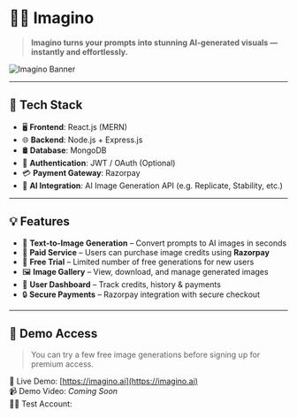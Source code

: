 # 🧠✨ Imagino


> **Imagino turns your prompts into stunning AI-generated visuals — instantly and effortlessly.**

![Imagino Banner](https://via.placeholder.com/1000x300?text=Imagino+AI+Image+Generator)

---

## 🚀 Tech Stack

- 🖥️ **Frontend**: React.js (MERN)
- 🌐 **Backend**: Node.js + Express.js
- 🛢️ **Database**: MongoDB
- 🔐 **Authentication**: JWT / OAuth (Optional)
- 💳 **Payment Gateway**: Razorpay
- 🤖 **AI Integration**: AI Image Generation API (e.g. Replicate, Stability, etc.)

---

## 💡 Features

- 🧾 **Text-to-Image Generation** – Convert prompts to AI images in seconds  
- 💸 **Paid Service** – Users can purchase image credits using **Razorpay**  
- 🎁 **Free Trial** – Limited number of free generations for new users  
- 🖼️ **Image Gallery** – View, download, and manage generated images  
- 👤 **User Dashboard** – Track credits, history & payments  
- 🔒 **Secure Payments** – Razorpay integration with secure checkout  

---

## 🧪 Demo Access

> You can try a few free image generations before signing up for premium access.

🧪 Live Demo: [https://imagino.ai](https://imagino.ai)  
📹 Demo Video: _Coming Soon_  
🧑‍💻 Test Account:
